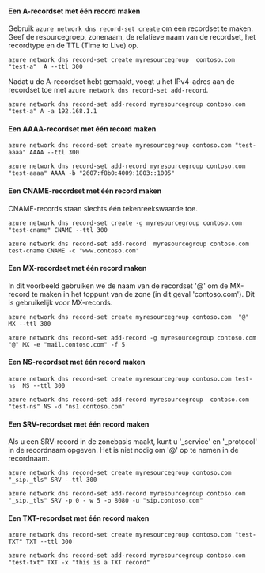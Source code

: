 #### Een A-recordset met één record maken

Gebruik `azure network dns record-set create` om een recordset te maken. Geef de resourcegroep, zonenaam, de relatieve naam van de recordset, het recordtype en de TTL (Time to Live) op.

    azure network dns record-set create myresourcegroup  contoso.com "test-a"  A --ttl 300

Nadat u de A-recordset hebt gemaakt, voegt u het IPv4-adres aan de recordset toe met `azure network dns record-set add-record`.

    azure network dns record-set add-record myresourcegroup contoso.com "test-a" A -a 192.168.1.1

#### Een AAAA-recordset met één record maken

    azure network dns record-set create myresourcegroup contoso.com "test-aaaa" AAAA --ttl 300

    azure network dns record-set add-record myresourcegroup contoso.com "test-aaaa" AAAA -b "2607:f8b0:4009:1803::1005"

#### Een CNAME-recordset met één record maken

CNAME-records staan slechts één tekenreekswaarde toe.


    azure network dns record-set create -g myresourcegroup contoso.com  "test-cname" CNAME --ttl 300

    azure network dns record-set add-record  myresourcegroup contoso.com  test-cname CNAME -c "www.contoso.com"


#### Een MX-recordset met één record maken

In dit voorbeeld gebruiken we de naam van de recordset '@' om de MX-record te maken in het toppunt van de zone (in dit geval 'contoso.com'). Dit is gebruikelijk voor MX-records.

    azure network dns record-set create myresourcegroup contoso.com  "@"  MX --ttl 300

    azure network dns record-set add-record -g myresourcegroup contoso.com  "@" MX -e "mail.contoso.com" -f 5


#### Een NS-recordset met één record maken

    azure network dns record-set create myresourcegroup contoso.com test-ns  NS --ttl 300

    azure network dns record-set add-record myresourcegroup  contoso.com  "test-ns" NS -d "ns1.contoso.com"

#### Een SRV-recordset met één record maken

Als u een SRV-record in de zonebasis maakt, kunt u '_service' en '_protocol' in de recordnaam opgeven. Het is niet nodig om '@' op te nemen in de recordnaam.


    azure network dns record-set create myresourcegroup contoso.com "_sip._tls" SRV --ttl 300

    azure network dns record-set add-record myresourcegroup contoso.com  "_sip._tls" SRV -p 0 - w 5 -o 8080 -u "sip.contoso.com"

#### Een TXT-recordset met één record maken

    azure network dns record-set create myresourcegroup contoso.com "test-TXT" TXT --ttl 300

    azure network dns record-set add-record myresourcegroup contoso.com "test-txt" TXT -x "this is a TXT record"



<!--HONumber=Jun16_HO2-->



